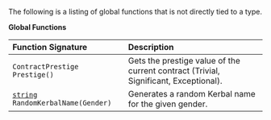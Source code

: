 The following is a listing of global functions that is not directly tied to a type.

**Global Functions**

| Function Signature| Description |
| :--- | :--- |
| `ContractPrestige Prestige()` | Gets the prestige value of the current contract (Trivial, Significant, Exceptional). |
| [`string`](../String-Type) `RandomKerbalName(Gender)` | Generates a random Kerbal name for the given gender. |
